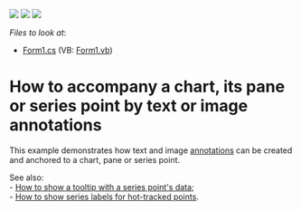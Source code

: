 <!-- default badges list -->
![](https://img.shields.io/endpoint?url=https://codecentral.devexpress.com/api/v1/VersionRange/128572463/13.2.5%2B)
[![](https://img.shields.io/badge/Open_in_DevExpress_Support_Center-FF7200?style=flat-square&logo=DevExpress&logoColor=white)](https://supportcenter.devexpress.com/ticket/details/E2188)
[![](https://img.shields.io/badge/📖_How_to_use_DevExpress_Examples-e9f6fc?style=flat-square)](https://docs.devexpress.com/GeneralInformation/403183)
<!-- default badges end -->
<!-- default file list -->
*Files to look at*:

* [Form1.cs](./CS/AnnotationsSample/Form1.cs) (VB: [Form1.vb](./VB/AnnotationsSample/Form1.vb))
<!-- default file list end -->
# How to accompany a chart, its pane or series point by text or image annotations


<p>This example demonstrates how text and image <a href="http://help.devexpress.com/XtraCharts/CustomDocument7857.aspx">annotations</a> can be created and anchored to a chart, pane or series point.</p><p>See also:<br />
- <a href="https://www.devexpress.com/Support/Center/p/E126">How to show a tooltip with a series point's data</a>; <br />
- <a href="https://www.devexpress.com/Support/Center/p/E2483">How to show series labels for hot-tracked points</a>.</p>

<br/>


